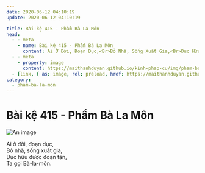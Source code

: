 ```yaml
---
date: 2020-06-12 04:10:19
update: 2020-06-12 04:10:19

title: Bài kệ 415 - Phẩm Bà La Môn
head:
  - - meta
    - name: Bài kệ 415 - Phẩm Bà La Môn
      content: Ai Ở Đời, Đoạn Dục,<Br>Bỏ Nhà, Sống Xuất Gia,<Br>Dục Hữu Được Đoạn Tận,<Br>Ta Gọi Bà-La-Môn.<Br>
  - - meta
    - property: image
      content: https://maithanhduyan.github.io/kinh-phap-cu/img/pham-ba-la-mon/pham-ba-la-mon-415.jpg
  - [link, { as: image, rel: preload, href: https://maithanhduyan.github.io/kinh-phap-cu/img/pham-ba-la-mon/pham-ba-la-mon-415.jpg }]
category:
  - pham-ba-la-mon
---
```


# Bài kệ 415 - Phẩm Bà La Môn

![An image](/img/pham-ba-la-mon/pham-ba-la-mon-415.jpg)

Ai ở đời, đoạn dục,<br>Bỏ nhà, sống xuất gia,<br>Dục hữu được đoạn tận,<br>Ta gọi Bà-la-môn.<br>
